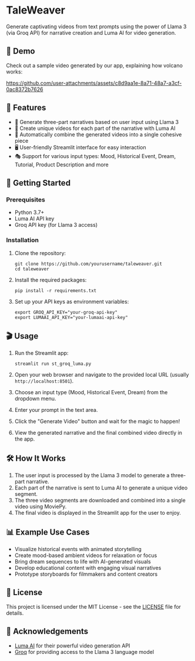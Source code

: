 # TaleWeaver

Generate captivating videos from text prompts using the power of Llama 3 (via Groq API) for narrative creation and Luma AI for video generation.

## 🎥 Demo

Check out a sample video generated by our app, explaining how volcano works:   

https://github.com/user-attachments/assets/c8d9aa1e-8a71-48a7-a3cf-0ac8372b7626

## 🌟 Features

- 📝 Generate three-part narratives based on user input using Llama 3
- 🎥 Create unique videos for each part of the narrative with Luma AI
- 🔀 Automatically combine the generated videos into a single cohesive piece
- 🖥️ User-friendly Streamlit interface for easy interaction
- 🎭 Support for various input types: Mood, Historical Event, Dream, Tutorial, Product Description and more

## 🚀 Getting Started

### Prerequisites

- Python 3.7+
- Luma AI API key
- Groq API key (for Llama 3 access)

### Installation

1. Clone the repository:
   ```
   git clone https://github.com/yourusername/taleweaver.git
   cd taleweaver
   ```

2. Install the required packages:
   ```
   pip install -r requirements.txt
   ```

3. Set up your API keys as environment variables:
   ```
   export GROQ_API_KEY="your-groq-api-key"
   export LUMAAI_API_KEY="your-lumaai-api-key"
   ```

## 🎬 Usage

1. Run the Streamlit app:
   ```
   streamlit run st_groq_luma.py
   ```

2. Open your web browser and navigate to the provided local URL (usually `http://localhost:8501`).

3. Choose an input type (Mood, Historical Event, Dream) from the dropdown menu.

4. Enter your prompt in the text area.

5. Click the "Generate Video" button and wait for the magic to happen!

6. View the generated narrative and the final combined video directly in the app.

## 🛠️ How It Works

1. The user input is processed by the Llama 3 model to generate a three-part narrative.
2. Each part of the narrative is sent to Luma AI to generate a unique video segment.
3. The three video segments are downloaded and combined into a single video using MoviePy.
4. The final video is displayed in the Streamlit app for the user to enjoy.

## 📊 Example Use Cases

- Visualize historical events with animated storytelling
- Create mood-based ambient videos for relaxation or focus
- Bring dream sequences to life with AI-generated visuals
- Develop educational content with engaging visual narratives
- Prototype storyboards for filmmakers and content creators

## 📜 License

This project is licensed under the MIT License - see the [LICENSE](LICENSE) file for details.

## 🙏 Acknowledgements

- [Luma AI](https://lumalabs.ai/) for their powerful video generation API
- [Groq](https://groq.com/) for providing access to the Llama 3 language model

